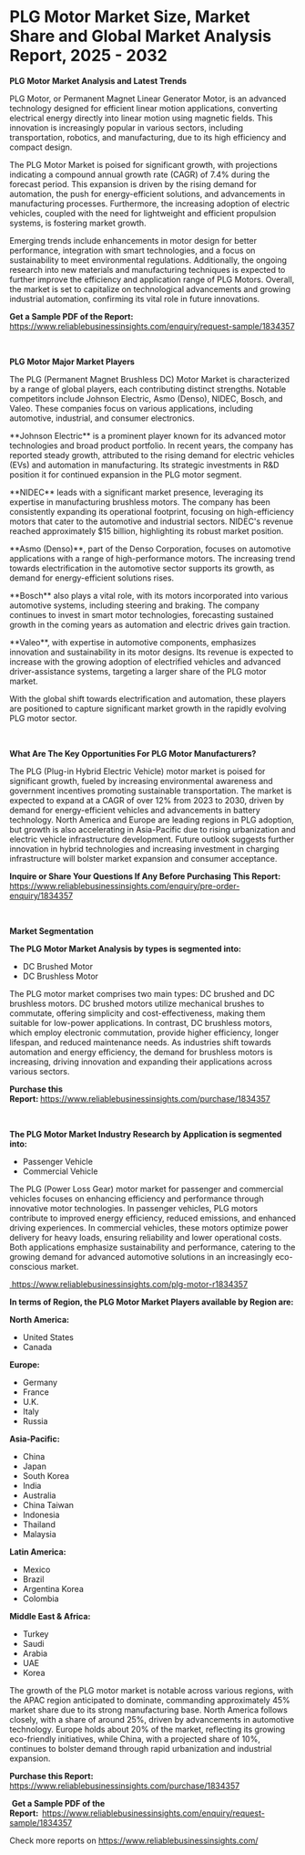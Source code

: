 <p><h1>PLG Motor Market Size, Market Share and Global Market Analysis Report, 2025 - 2032</h1></p><p><strong>PLG Motor Market Analysis and Latest Trends</strong></p>
<p><p>PLG Motor, or Permanent Magnet Linear Generator Motor, is an advanced technology designed for efficient linear motion applications, converting electrical energy directly into linear motion using magnetic fields. This innovation is increasingly popular in various sectors, including transportation, robotics, and manufacturing, due to its high efficiency and compact design.</p><p>The PLG Motor Market is poised for significant growth, with projections indicating a compound annual growth rate (CAGR) of 7.4% during the forecast period. This expansion is driven by the rising demand for automation, the push for energy-efficient solutions, and advancements in manufacturing processes. Furthermore, the increasing adoption of electric vehicles, coupled with the need for lightweight and efficient propulsion systems, is fostering market growth.</p><p>Emerging trends include enhancements in motor design for better performance, integration with smart technologies, and a focus on sustainability to meet environmental regulations. Additionally, the ongoing research into new materials and manufacturing techniques is expected to further improve the efficiency and application range of PLG Motors. Overall, the market is set to capitalize on technological advancements and growing industrial automation, confirming its vital role in future innovations.</p></p>
<p><strong>Get a Sample PDF of the Report:&nbsp;</strong> <a href="https://www.reliablebusinessinsights.com/enquiry/request-sample/1834357?utm_campaign=2248&utm_medium=2&utm_source=Github&utm_content=ia&utm_term=30032025&utm_id=plg-motor">https://www.reliablebusinessinsights.com/enquiry/request-sample/1834357</a></p>
<p>&nbsp;</p>
<p><strong>PLG Motor Major Market Players</strong></p>
<p><p>The PLG (Permanent Magnet Brushless DC) Motor Market is characterized by a range of global players, each contributing distinct strengths. Notable competitors include Johnson Electric, Asmo (Denso), NIDEC, Bosch, and Valeo. These companies focus on various applications, including automotive, industrial, and consumer electronics.</p><p>**Johnson Electric** is a prominent player known for its advanced motor technologies and broad product portfolio. In recent years, the company has reported steady growth, attributed to the rising demand for electric vehicles (EVs) and automation in manufacturing. Its strategic investments in R&D position it for continued expansion in the PLG motor segment.</p><p>**NIDEC** leads with a significant market presence, leveraging its expertise in manufacturing brushless motors. The company has been consistently expanding its operational footprint, focusing on high-efficiency motors that cater to the automotive and industrial sectors. NIDEC's revenue reached approximately $15 billion, highlighting its robust market position.</p><p>**Asmo (Denso)**, part of the Denso Corporation, focuses on automotive applications with a range of high-performance motors. The increasing trend towards electrification in the automotive sector supports its growth, as demand for energy-efficient solutions rises.</p><p>**Bosch** also plays a vital role, with its motors incorporated into various automotive systems, including steering and braking. The company continues to invest in smart motor technologies, forecasting sustained growth in the coming years as automation and electric drives gain traction.</p><p>**Valeo**, with expertise in automotive components, emphasizes innovation and sustainability in its motor designs. Its revenue is expected to increase with the growing adoption of electrified vehicles and advanced driver-assistance systems, targeting a larger share of the PLG motor market.</p><p>With the global shift towards electrification and automation, these players are positioned to capture significant market growth in the rapidly evolving PLG motor sector.</p></p>
<p>&nbsp;</p>
<p><strong>What Are The Key Opportunities For PLG Motor Manufacturers?</strong></p>
<p><p>The PLG (Plug-in Hybrid Electric Vehicle) motor market is poised for significant growth, fueled by increasing environmental awareness and government incentives promoting sustainable transportation. The market is expected to expand at a CAGR of over 12% from 2023 to 2030, driven by demand for energy-efficient vehicles and advancements in battery technology. North America and Europe are leading regions in PLG adoption, but growth is also accelerating in Asia-Pacific due to rising urbanization and electric vehicle infrastructure development. Future outlook suggests further innovation in hybrid technologies and increasing investment in charging infrastructure will bolster market expansion and consumer acceptance.</p></p>
<p><strong>Inquire or Share Your Questions If Any Before Purchasing This Report:</strong> <a href="https://www.reliablebusinessinsights.com/enquiry/pre-order-enquiry/1834357?utm_campaign=2248&utm_medium=2&utm_source=Github&utm_content=ia&utm_term=30032025&utm_id=plg-motor">https://www.reliablebusinessinsights.com/enquiry/pre-order-enquiry/1834357</a></p>
<p>&nbsp;</p>
<p><strong>Market Segmentation</strong></p>
<p><strong>The PLG Motor Market Analysis by types is segmented into:</strong></p>
<p><ul><li>DC Brushed Motor</li><li>DC Brushless Motor</li></ul></p>
<p><p>The PLG motor market comprises two main types: DC brushed and DC brushless motors. DC brushed motors utilize mechanical brushes to commutate, offering simplicity and cost-effectiveness, making them suitable for low-power applications. In contrast, DC brushless motors, which employ electronic commutation, provide higher efficiency, longer lifespan, and reduced maintenance needs. As industries shift towards automation and energy efficiency, the demand for brushless motors is increasing, driving innovation and expanding their applications across various sectors.</p></p>
<p><strong>Purchase this Report:&nbsp;</strong><a href="https://www.reliablebusinessinsights.com/purchase/1834357?utm_campaign=2248&utm_medium=2&utm_source=Github&utm_content=ia&utm_term=30032025&utm_id=plg-motor">https://www.reliablebusinessinsights.com/purchase/1834357</a></p>
<p>&nbsp;</p>
<p><strong>The PLG Motor Market Industry Research by Application is segmented into:</strong></p>
<p><ul><li>Passenger Vehicle</li><li>Commercial Vehicle</li></ul></p>
<p><p>The PLG (Power Loss Gear) motor market for passenger and commercial vehicles focuses on enhancing efficiency and performance through innovative motor technologies. In passenger vehicles, PLG motors contribute to improved energy efficiency, reduced emissions, and enhanced driving experiences. In commercial vehicles, these motors optimize power delivery for heavy loads, ensuring reliability and lower operational costs. Both applications emphasize sustainability and performance, catering to the growing demand for advanced automotive solutions in an increasingly eco-conscious market.</p></p>
<p><a href="https://www.reliablebusinessinsights.com/plg-motor-r1834357?utm_campaign=2248&utm_medium=2&utm_source=Github&utm_content=ia&utm_term=30032025&utm_id=plg-motor">&nbsp;https://www.reliablebusinessinsights.com/plg-motor-r1834357</a></p>
<p><strong>In terms of Region, the PLG Motor Market Players available by Region are:</strong></p>
<p>
    <p> <strong> North America: </strong>
        <ul>
            <li>United States</li>
            <li>Canada</li>
        </ul>
        </p> 
    <p> <strong> Europe: </strong>
        <ul>
            <li>Germany</li>
            <li>France</li>
            <li>U.K.</li>
            <li>Italy</li>
            <li>Russia</li>
        </ul>
        </p> 
    <p> <strong> Asia-Pacific: </strong>
        <ul>
            <li>China</li>
            <li>Japan</li>
            <li>South Korea</li>
            <li>India</li>
            <li>Australia</li>
            <li>China Taiwan</li>
            <li>Indonesia</li>
            <li>Thailand</li>
            <li>Malaysia</li>
        </ul>
        </p> 
    <p> <strong> Latin America: </strong>
        <ul>
            <li>Mexico</li>
            <li>Brazil</li>
            <li>Argentina Korea</li>
            <li>Colombia</li>
        </ul>
        </p> 
    <p> <strong> Middle East & Africa: </strong>
        <ul>
            <li>Turkey</li>
            <li>Saudi</li>
            <li>Arabia</li>
            <li>UAE</li>
            <li>Korea</li>
        </ul>
    </p>
    </p>
<p><p>The growth of the PLG motor market is notable across various regions, with the APAC region anticipated to dominate, commanding approximately 45% market share due to its strong manufacturing base. North America follows closely, with a share of around 25%, driven by advancements in automotive technology. Europe holds about 20% of the market, reflecting its growing eco-friendly initiatives, while China, with a projected share of 10%, continues to bolster demand through rapid urbanization and industrial expansion.</p></p>
<p><strong>Purchase this Report: </strong><a href="https://www.reliablebusinessinsights.com/purchase/1834357?utm_campaign=2248&utm_medium=2&utm_source=Github&utm_content=ia&utm_term=30032025&utm_id=plg-motor">https://www.reliablebusinessinsights.com/purchase/1834357</a></p>
<p>&nbsp;<strong>Get a Sample PDF of the Report:&nbsp;&nbsp;</strong><a href="https://www.reliablebusinessinsights.com/enquiry/request-sample/1834357?utm_campaign=2248&utm_medium=2&utm_source=Github&utm_content=ia&utm_term=30032025&utm_id=plg-motor">https://www.reliablebusinessinsights.com/enquiry/request-sample/1834357</a></p>
<p><strong></strong></p>
<p>Check more reports on <a href="https://www.reliablebusinessinsights.com/?utm_campaign=2248&utm_medium=2&utm_source=Github&utm_content=ia&utm_term=30032025&utm_id=plg-motor">https://www.reliablebusinessinsights.com/</a></p>